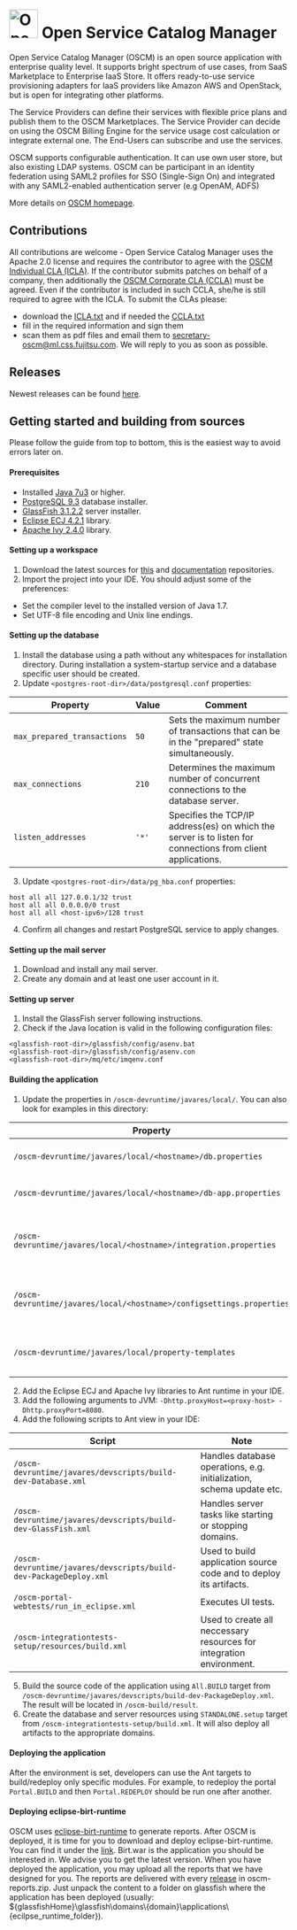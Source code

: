 <p align="center"><h1><img height="52" src="https://avatars0.githubusercontent.com/u/14330878" alt="Open Service Catalog Manager"/>&nbsp;Open Service Catalog Manager</h1></p> 

Open Service Catalog Manager (OSCM) is an open source application with enterprise quality level. It supports bright spectrum of use cases, from SaaS Marketplace to Enterprise IaaS Store. It offers ready-to-use service provisioning adapters for IaaS providers like Amazon AWS and OpenStack, but is open for integrating other platforms.

The Service Providers can define their services with flexible price plans and publish them to the OSCM Marketplaces. The Service Provider can decide on using the OSCM Billing Engine for the service usage cost calculation or integrate external one. The End-Users can subscribe and use the services.

OSCM supports configurable authentication. It can use own user store, but also existing LDAP systems. OSCM can be participant in an identity federation using SAML2 profiles for SSO (Single-Sign On) and integrated with any SAML2-enabled authentication server (e.g OpenAM, ADFS)

More details on [OSCM homepage](http://openservicecatalogmanager.org/).

## Contributions
All contributions are welcome - Open Service Catalog Manager uses the Apache 2.0 license and requires the contributor to agree with the [OSCM Individual CLA (ICLA)](https://github.com/servicecatalog/development/blob/master/ICLA.txt). If the contributor submits patches on behalf of a company, then additionally the [OSCM Corporate CLA (CCLA)](https://github.com/servicecatalog/development/blob/master/CCLA.txt) must be agreed. Even if the contributor is included in such CCLA, she/he is still required to agree with the ICLA. To submit the CLAs please:
* download the [ICLA.txt](https://github.com/servicecatalog/development/blob/master/ICLA.txt) and if needed the [CCLA.txt](https://github.com/servicecatalog/development/blob/master/CCLA.txt)
* fill in the required information and sign them
* scan them as pdf files and email them to secretary-oscm@ml.css.fujitsu.com. We will reply to you as soon as possible.

## Releases
Newest releases can be found [here](https://github.com/servicecatalog/development/releases).

## Getting started and building from sources
Please follow the guide from top to bottom, this is the easiest way to avoid errors later on.

#### Prerequisites
* Installed [Java 7u3](http://www.oracle.com/technetwork/java/javase/downloads/java-archive-downloads-javase7-521261.html#jdk-7u3-oth-JPR) or higher.
* [PostgreSQL 9.3](http://www.enterprisedb.com/products-services-training/pgdownload) database installer.
* [GlassFish 3.1.2.2](http://glassfish.java.net/downloads/3.1.2.2-final.html) server installer.
* [Eclipse ECJ 4.2.1](http://mvnrepository.com/artifact/org.eclipse.jdt.core.compiler/ecj/4.2.1) library.
* [Apache Ivy 2.4.0](http://www.apache.org/dist/ant/ivy/2.4.0/) library.

#### Setting up a workspace
1. Download the latest sources for [this](https://github.com/servicecatalog/development) and [documentation](https://github.com/servicecatalog/documentation) repositories.
2. Import the project into your IDE. You should adjust some of the preferences:
  * Set the compiler level to the installed version of Java 1.7.
  * Set UTF-8 file encoding and Unix line endings.

#### Setting up the database
1. Install the database using a path without any whitespaces for installation directory. During installation a system-startup service and a database specific user should be created. 
2. Update `<postgres-root-dir>/data/postgresql.conf` properties:

| Property  | Value |  Comment  |
| ------------- | ------------- | ------------- |
| `max_prepared_transactions`  | `50`  |  Sets the maximum number of transactions that can be in the "prepared" state simultaneously.  |
| `max_connections`  | `210`  |  Determines the maximum number of concurrent connections to the database server.  |
| `listen_addresses`  |  `'*'`  |  Specifies the TCP/IP address(es) on which the server is to listen for connections from client applications.  |

3. Update `<postgres-root-dir>/data/pg_hba.conf` properties:

```
host all all 127.0.0.1/32 trust 
host all all 0.0.0.0/0 trust 
host all all <host-ipv6>/128 trust
```

4. Confirm all changes and restart PostgreSQL service to apply changes.

#### Setting up the mail server
1. Download and install any mail server.
2. Create any domain and at least one user account in it.

#### Setting up server
1. Install the GlassFish server following instructions.
2. Check if the Java location is valid in the following configuration files:
```
<glassfish-root-dir>/glassfish/config/asenv.bat 
<glassfish-root-dir>/glassfish/config/asenv.con 
<glassfish-root-dir>/mq/etc/imqenv.conf
```

#### Building the application
1. Update the properties in `/oscm-devruntime/javares/local/`. You can also look for examples in this directory:

| Property  | Note |
| ------------- | ------------- |
| `/oscm-devruntime/javares/local/<hostname>/db.properties` | Database connection details.  |
| `/oscm-devruntime/javares/local/<hostname>/db-app.properties`  | Database connection details.  |
| `/oscm-devruntime/javares/local/<hostname>/integration.properties`  |  Mostly server settings like ports etc.  |
| `/oscm-devruntime/javares/local/<hostname>/configsettings.properties`  |  Mostly server settings like ports etc. |
| `/oscm-devruntime/javares/local/property-templates`  |  Folder containing templates files.  |

2. Add the Eclipse ECJ and Apache Ivy libraries to Ant runtime in your IDE.
3. Add the following arguments to JVM: `-Dhttp.proxyHost=<proxy-host> -Dhttp.proxyPort=8080`.
4. Add the following scripts to Ant view in your IDE:

| Script  | Note |
| ------------- | ------------- |
| `/oscm-devruntime/javares/devscripts/build-dev-Database.xml` | Handles database operations, e.g. initialization, schema update etc.  |
| `/oscm-devruntime/javares/devscripts/build-dev-GlassFish.xml`  | Handles server tasks like starting or stopping domains.  |
| `/oscm-devruntime/javares/devscripts/build-dev-PackageDeploy.xml`  |  Used to build application source code and to deploy its artifacts.  |
| `/oscm-portal-webtests/run_in_eclipse.xml`  |  Executes UI tests. |
| `/oscm-integrationtests-setup/resources/build.xml`  |  Used to create all neccessary resources for integration environment.  |
5. Build the source code of the application using `All.BUILD` target from `/oscm-devruntime/javares/devscripts/build-dev-PackageDeploy.xml`. The result will be located in `/oscm-build/result`.
6. Create the database and server resources using `STANDALONE.setup` target from `/oscm-integrationtests-setup/build.xml`. It will also deploy all artifacts to the appropriate domains.

#### Deploying the application

After the environment is set, developers can use the Ant targets to build/redeploy only specific modules. For example, to redeploy the portal `Portal.BUILD` and then `Portal.REDEPLOY` should be run one after another.


#### Deploying eclipse-birt-runtime

OSCM uses [eclipse-birt-runtime](http://www.eclipse.org/birt/) to generate reports. After OSCM is deployed, it is time for you to download and deploy eclipse-birt-runtime. You can find it under the [link](http://www.eclipse.org/downloads/download.php?file=/birt/downloads/drops/R-R1-4_5_0-201506092134/birt-runtime-4.5.0-20150609.zip). Birt.war is the application you should be interested in. We advise you to get the latest version. When you have deployed the application, you may upload all the reports that we have designed for you. The reports are delivered with every [release](https://github.com/servicecatalog/development/releases) in oscm-reports.zip. Just unpack the content to a folder on glassfish where the application has been deployed (usually: ${glassfishHome}\glassfish\domains\\{domain}\applications\\{ecilpse_runtime_folder}).
